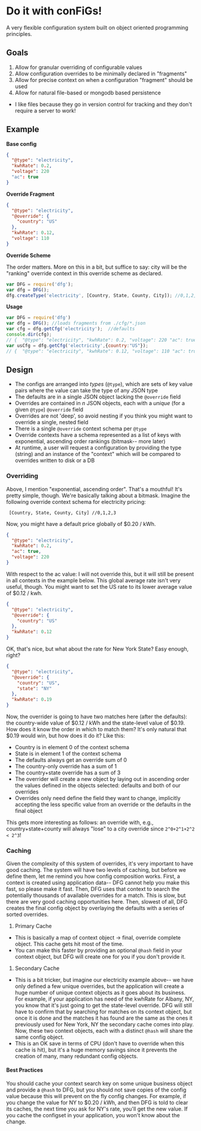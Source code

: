 # Do it with conFiGs!

A very flexible configuration system built on object oriented programming principles.

## Goals

1. Allow for granular overriding of configurable values
1. Allow configuration overrides to be minimally declared in "fragments"
1. Allow for precise context on when a configuration "fragment" should be used
1. Allow for natural file-based or mongodb based persistence
  * I like files because they go in version control for tracking and they don't require a server to work!

## Example

**Base config**

```json
{
  "@type": "electricity",
  "kwhRate": 0.2,
  "voltage": 220
  "ac": true
}
```

**Override Fragment**

```json
{
  "@type": "electricity",
  "@override": {
    "country": "US"
  },
  "kwhRate": 0.12,
  "voltage": 110
}
```

**Override Scheme**

The order matters.  More on this in a bit, but suffice to say: city will be the "ranking" override context in this override scheme as declared.

```javascript
var DFG = require('dfg');
var dfg = DFG();
dfg.createType('electricity', [Country, State, County, City]); //0,1,2,3  
```

**Usage**

```javascript
var DFG = require('dfg')
var dfg = DFG(); //loads fragments from ./cfg/*.json
var cfg = dfg.getCfg('electricity');  //defaults
console.dir(cfg);
// {  "@type": "electricity", "kwhRate": 0.2, "voltage": 220 "ac": true }
var usCfg = dfg.getCfg('electricity',{country:"US"});
// {  "@type": "electricity", "kwhRate": 0.12, "voltage": 110 "ac": true }
```

## Design

* The configs are arranged into _types_ (`@type`), which are sets of key value pairs where the value can take the type of any JSON type
* The defaults are in a single JSON object lacking the `@override` field
* Overrides are contained in _n_ JSON objects, each with a _unique_ (for a given `@type`) `@override` field
* Overrides are not 'deep', so avoid nesting if you think you might want to override a single, nested field
* There is a single `@override` context schema per `@type`
* Override contexts have a schema represented as a list of keys with exponential, ascending order rankings (bitmask-- more later)
* At runtime, a user will request a configuration by providing the type (string) and an instance of the "context" which will be compared to overrides written to disk or a DB

### Overriding

Above, I mention "exponential, ascending order".  That's a mouthful!  It's pretty simple, though.  We're basically talking about a bitmask.  Imagine the following override context schema for electricity pricing:

```
 [Country, State, County, City] //0,1,2,3
```

Now, you might have a default price globally of $0.20 / kWh.  

```json
{
  "@type": "electricity",
  "kwhRate": 0.2,
  "ac": true,
  "voltage": 220
}
```
With respect to the ac value: I will not override this, but it will still be present in all contexts in the example below.
This global average rate isn't very useful, though.  You might want to set the US rate to its lower average value of $0.12 / kwh.

```json
{
  "@type": "electricity",
  "@override": {
    "country": "US"
  },
  "kwhRate": 0.12
}
```

OK, that's nice, but what about the rate for New York State?  Easy enough, right?

```json
{
  "@type": "electricity",
  "@override": {
    "country": "US",
    "state": "NY"
  },
  "kwhRate": 0.19
}
```

Now, the overrider is going to have two matches here (after the defaults): the country-wide value of $0.12 / kWh and the state-level value of $0.19.  How does it know the order in which to match them?  It's only natural that $0.19 would win, but how does it do it?  Like this:

* Country is in element 0 of the context schema
* State is in element 1 of the context schema
* The defaults always get an override sum of 0
* The country-only override has a sum of 1
* The country+state override has a sum of 3
* The overrider will create a new object by laying out in ascending order the values defined in the objects selected: defaults and both of our overrides
* Overrides only need define the field they want to change, implicitly accepting the less specific value from an override or the defaults in the final object

This gets more interesting as follows: an override with, e.g., country+state+county will always "lose" to a city override since `2^0+2^1+2^2 < 2^3`!

### Caching

Given the complexity of this system of overrides, it's very important to have good caching.  The system will have two levels of caching, but before we define them, let me remind you how config composition works.  First, a context is created using application data-- DFG cannot help you make this fast, so please make it fast.  Then, DFG uses that context to search the potentially thousands of available overrides for a match.  This is slow, but there are very good caching opportunities here.  Then, slowest of all, DFG creates the final config object by overlaying the defaults with a series of sorted overrides.

1. Primary Cache
  * This is basically a map of context object -> final, override complete object.  This cache gets hit most of the time.
  * You can make this faster by providing an optional `@hash` field in your context object, but DFG will create one for you if you don't provide it.
1. Secondary Cache
  * This is a bit tricker, but imagine our electricity example above-- we have only defined a few unique overrides, but the application will create a huge number of unique context objects as it goes about its business.  For example, if your application has need of the kwhRate for Albany, NY, you know that it's just going to get the state-level override.  DFG will still have to confirm that by searching for matches on its context object, but once it is done and the matches it has found are the same as the ones it previously used for New York, NY the secondary cache comes into play.  Now, these two context objects, each with a distinct `@hash` will share the same config object.
  * This is an OK save in terms of CPU (don't have to override when this cache is hit), but it's a huge memory savings since it prevents the creation of many, many redundant config objects.

#### Best Practices

You should cache your context search key on some unique business object and provide a `@hash` to DFG, but you should not save copies of the config value because this will prevent on the fly config changes.  For example, if you change the value for NY to $0.20 / kWh, and then DFG is told to clear its caches, the next time you ask for NY's rate, you'll get the new value.  If you cache the configset in your application, you won't know about the change.
